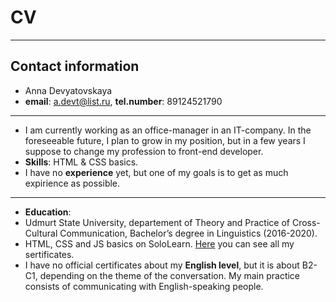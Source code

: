 # CV  
***  
## Contact information
* Anna Devyatovskaya
* **email**: a.devt@list.ru, **tel.number**: 89124521790  
***  
* I am currently working as an office-manager in an IT-company. In the foreseeable future, I plan to grow in my position, but in a few years I suppose to change my profession to front-end developer.
* **Skills**: HTML & CSS basics.  
* I have no **experience** yet, but one of my goals is to get as much expirience as possible.  
***
* **Education**:
* Udmurt State University, departement of Theory and Practice of Cross-Cultural Communication, Bachelor’s degree in Linguistics (2016-2020).
* HTML, CSS and JS basics on SoloLearn. [Here](https://www.sololearn.com/Profile/15940946/) you can see all my sertificates.
* I have no official certificates about my **English level**, but it is about B2-C1, depending on the theme of the conversation. My main practice consists of communicating with English-speaking people.

